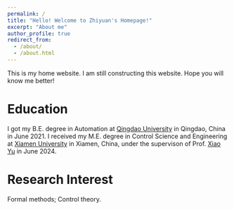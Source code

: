 ```yaml
---
permalink: /
title: "Hello! Welcome to Zhiyuan's Homepage!"
excerpt: "About me"
author_profile: true
redirect_from: 
  - /about/
  - /about.html
---
```


This is my home website. I am still constructing this website. Hope you will know me better! 

Education
======
I got my B.E. degree in Automation at [Qingdao University](https://english.qdu.edu.cn/) in Qingdao, China in June 2021. 
I received my M.E. degree in Control Science and Engineering at [Xiamen University](https://en.xmu.edu.cn/main.htm) in Xiamen, China, under the supervison of Prof. [Xiao Yu](https://xiaoyu.xmu.edu.cn/) in June 2024.

<!-- ~~In September 2024~~ In January 2025\*, I am expected to begin my Ph.D. studies in Applied Mathematics at the [University of Waterloo](https://uwaterloo.ca/) under the supervision of Prof. [Jun Liu](https://uwaterloo.ca/applied-mathematics/people-profiles/jun-liu). 


\* I received my Letter of Acceptance from the University of Waterloo in February 2024, with plans to begin my Ph.D. program in Applied Mathematics in September 2024. Unfortunately, the IRCC’s background verification process has taken an unreasonable extended time, starting from May 20, and my study permit has still not been approved. Given these delays, I’ve had to defer my admission to Winter 2025 and am still awaiting approval for my study permit. :(
-->




Research Interest
======
Formal methods; Control theory.

